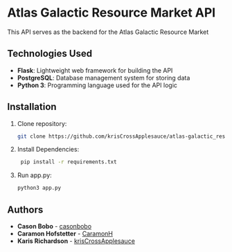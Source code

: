 # Atlas Galactic Resource Market API

This API serves as the backend for the Atlas Galactic Resource Market

## Technologies Used

- **Flask**: Lightweight web framework for building the API
- **PostgreSQL**: Database management system for storing data
- **Python 3**: Programming language used for the API logic

## Installation

1. Clone repository:

   ```bash
   git clone https://github.com/krisCrossApplesauce/atlas-galactic_resource_market_API

2. Install Dependencies:

   ```bash
    pip install -r requirements.txt

3. Run app.py:

   ```bash
   python3 app.py

## Authors

- **Cason Bobo** - [casonbobo](https://github.com/casonbobo)
- **Caramon Hofstetter** - [CaramonH](https://github.com/CaramonH)
- **Karis Richardson** - [krisCrossApplesauce](https://github.com/krisCrossApplesauce)